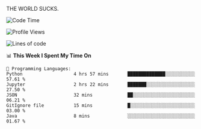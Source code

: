 THE WORLD SUCKS.

<!--START_SECTION:waka-->
![Code Time](http://img.shields.io/badge/Code%20Time-868%20hrs%2050%20mins-blue)

![Profile Views](http://img.shields.io/badge/Profile%20Views-0-blue)

![Lines of code](https://img.shields.io/badge/From%20Hello%20World%20I%27ve%20Written-1.1%20million%20lines%20of%20code-blue)

📊 **This Week I Spent My Time On** 

```text
💬 Programming Languages: 
Python                   4 hrs 57 mins       ██████████████░░░░░░░░░░░   57.61 % 
Jupyter                  2 hrs 22 mins       ███████░░░░░░░░░░░░░░░░░░   27.50 % 
JSON                     32 mins             ██░░░░░░░░░░░░░░░░░░░░░░░   06.21 % 
GitIgnore file           15 mins             █░░░░░░░░░░░░░░░░░░░░░░░░   03.00 % 
Java                     8 mins              ░░░░░░░░░░░░░░░░░░░░░░░░░   01.67 % 
```


<!--END_SECTION:waka-->
